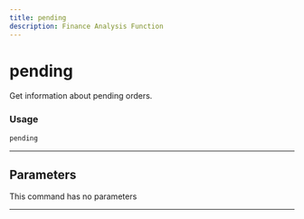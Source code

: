 ```yaml
---
title: pending
description: Finance Analysis Function
---
```


# pending

Get information about pending orders.

### Usage

```python
pending
```

---

## Parameters

This command has no parameters


---
